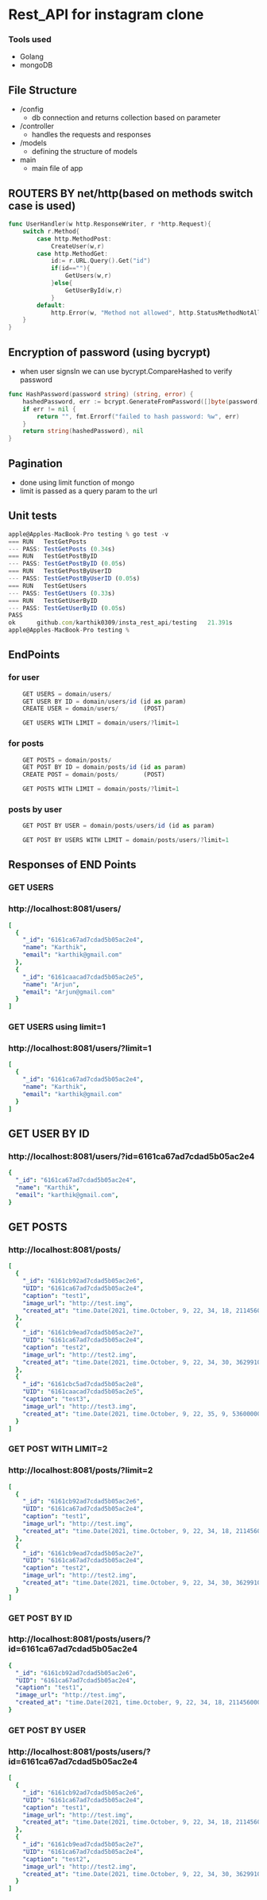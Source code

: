 # Rest_API for instagram clone

### Tools used
- Golang
- mongoDB

## File Structure

- /config 
    - db connection and returns collection based on parameter
- /controller
    - handles the requests and responses
- /models
    - defining the structure of models
- main
    - main file of app




## ROUTERS BY net/http(based on methods switch case is used)

```go
func UserHandler(w http.ResponseWriter, r *http.Request){
	switch r.Method{
		case http.MethodPost:
			CreateUser(w,r)
		case http.MethodGet:
			id:= r.URL.Query().Get("id")
			if(id==""){
				GetUsers(w,r)
			}else{
				GetUserById(w,r)
			}
		default:
			http.Error(w, "Method not allowed", http.StatusMethodNotAllowed)
	}
}
```

## Encryption of password (using bycrypt) 
-  when user signsIn we can use bycrypt.CompareHashed to verify password
```go
func HashPassword(password string) (string, error) {
    hashedPassword, err := bcrypt.GenerateFromPassword([]byte(password), bcrypt.DefaultCost)
    if err != nil {
        return "", fmt.Errorf("failed to hash password: %w", err)
    }
    return string(hashedPassword), nil
}
```

## Pagination 
- done using limit function of mongo
- limit is passed as a query param to the url


## Unit tests

```js
apple@Apples-MacBook-Pro testing % go test -v
=== RUN   TestGetPosts
--- PASS: TestGetPosts (0.34s)
=== RUN   TestGetPostByID
--- PASS: TestGetPostByID (0.05s)
=== RUN   TestGetPostByUserID
--- PASS: TestGetPostByUserID (0.05s)
=== RUN   TestGetUsers
--- PASS: TestGetUsers (0.33s)
=== RUN   TestGetUserByID
--- PASS: TestGetUserByID (0.05s)
PASS
ok      github.com/karthik0309/insta_rest_api/testing   21.391s
apple@Apples-MacBook-Pro testing % 
```
## EndPoints

### for user
```js
    GET USERS = domain/users/        
    GET USER BY ID = domain/users/id (id as param)
    CREATE USER = domain/users/       (POST)

    GET USERS WITH LIMIT = domain/users/?limit=1 
```

### for posts
```js
    GET POSTS = domain/posts/        
    GET POST BY ID = domain/posts/id (id as param)
    CREATE POST = domain/posts/       (POST)

    GET POSTS WITH LIMIT = domain/posts/?limit=1 
```

### posts by user
```js
    GET POST BY USER = domain/posts/users/id (id as param)

    GET POST BY USERS WITH LIMIT = domain/posts/users/?limit=1 

```


## Responses of END Points

### GET USERS
### http://localhost:8081/users/

```yaml
[
  {
    "_id": "6161ca67ad7cdad5b05ac2e4",
    "name": "Karthik",
    "email": "karthik@gmail.com"
  },
  {
    "_id": "6161caacad7cdad5b05ac2e5",
    "name": "Arjun",
    "email": "Arjun@gmail.com"
  }
]
```

### GET USERS using limit=1
### http://localhost:8081/users/?limit=1
```yaml
[
  {
    "_id": "6161ca67ad7cdad5b05ac2e4",
    "name": "Karthik",
    "email": "karthik@gmail.com"
  }
]
```

## GET USER BY ID
### http://localhost:8081/users/?id=6161ca67ad7cdad5b05ac2e4
```yaml
{
  "_id": "6161ca67ad7cdad5b05ac2e4",
  "name": "Karthik",
  "email": "karthik@gmail.com",
}
```

## GET POSTS
### http://localhost:8081/posts/
```yaml
[
  {
    "_id": "6161cb92ad7cdad5b05ac2e6",
    "UID": "6161ca67ad7cdad5b05ac2e4",
    "caption": "test1",
    "image_url": "http://test.img",
    "created_at": "time.Date(2021, time.October, 9, 22, 34, 18, 211456000, time.Local)"
  },
  {
    "_id": "6161cb9ead7cdad5b05ac2e7",
    "UID": "6161ca67ad7cdad5b05ac2e4",
    "caption": "test2",
    "image_url": "http://test2.img",
    "created_at": "time.Date(2021, time.October, 9, 22, 34, 30, 362991000, time.Local)"
  },
  {
    "_id": "6161cbc5ad7cdad5b05ac2e8",
    "UID": "6161caacad7cdad5b05ac2e5",
    "caption": "test3",
    "image_url": "http://test3.img",
    "created_at": "time.Date(2021, time.October, 9, 22, 35, 9, 536000000, time.Local)"
  }
]
```

### GET POST WITH LIMIT=2
### http://localhost:8081/posts/?limit=2
```yaml
[
  {
    "_id": "6161cb92ad7cdad5b05ac2e6",
    "UID": "6161ca67ad7cdad5b05ac2e4",
    "caption": "test1",
    "image_url": "http://test.img",
    "created_at": "time.Date(2021, time.October, 9, 22, 34, 18, 211456000, time.Local)"
  },
  {
    "_id": "6161cb9ead7cdad5b05ac2e7",
    "UID": "6161ca67ad7cdad5b05ac2e4",
    "caption": "test2",
    "image_url": "http://test2.img",
    "created_at": "time.Date(2021, time.October, 9, 22, 34, 30, 362991000, time.Local)"
  }
]
```

### GET POST BY ID
### http://localhost:8081/posts/users/?id=6161ca67ad7cdad5b05ac2e4
```yaml
{
  "_id": "6161cb92ad7cdad5b05ac2e6",
  "UID": "6161ca67ad7cdad5b05ac2e4",
  "caption": "test1",
  "image_url": "http://test.img",
  "created_at": "time.Date(2021, time.October, 9, 22, 34, 18, 211456000, time.Local)"
}
```

### GET POST BY USER
### http://localhost:8081/posts/users/?id=6161ca67ad7cdad5b05ac2e4
```yaml
[
  {
    "_id": "6161cb92ad7cdad5b05ac2e6",
    "UID": "6161ca67ad7cdad5b05ac2e4",
    "caption": "test1",
    "image_url": "http://test.img",
    "created_at": "time.Date(2021, time.October, 9, 22, 34, 18, 211456000, time.Local)"
  },
  {
    "_id": "6161cb9ead7cdad5b05ac2e7",
    "UID": "6161ca67ad7cdad5b05ac2e4",
    "caption": "test2",
    "image_url": "http://test2.img",
    "created_at": "time.Date(2021, time.October, 9, 22, 34, 30, 362991000, time.Local)"
  }
]
```